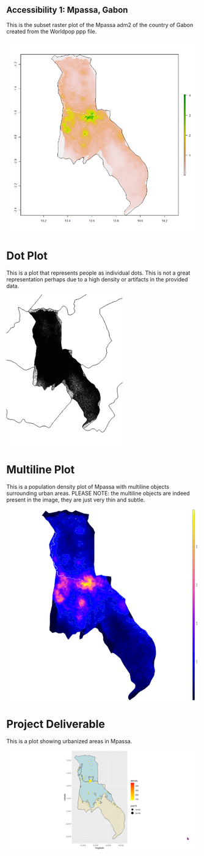 ## Accessibility 1: Mpassa, Gabon

This is the subset raster plot of the Mpassa adm2 of the country of Gabon created from the Worldpop ppp file.

![plot_2](mpanna_pop15.png)

# Dot Plot
This is a plot that represents people as individual dots.  This is not a great representation perhaps due to a high density or artifacts in the provided data.

![plot_3](dot.png)

# Multiline Plot
This is a population density plot of Mpassa with multiline objects surrounding urban areas.  PLEASE NOTE: the multiline objects are indeed present in the image, they are just very thin and subtle.

![plot_1](multiline1.png)

# Project Deliverable
This is a plot showing urbanized areas in Mpassa.

![plot_4](final.png)
